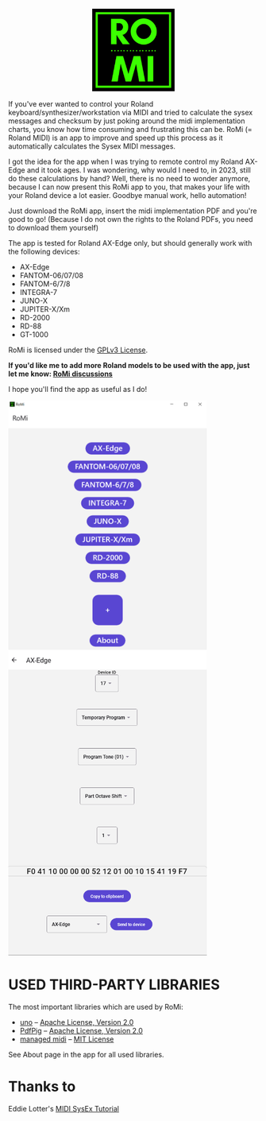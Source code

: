 <p align="center" width="100%">
    <img width="33%" src="RoMi.Shared/Icons/romi_logo.png">
</p>

If you've ever wanted to control your Roland keyboard/synthesizer/workstation via MIDI and tried to calculate the sysex messages and checksum by just poking around the midi implementation charts, you know how time consuming and frustrating this can be.
RoMi (= Roland MIDI) is an app to improve and speed up this process as it automatically calculates the Sysex MIDI messages.

I got the idea for the app when I was trying to remote control my Roland AX-Edge and it took ages. I was wondering, why would I need to, in 2023, still do these calculations by hand? Well, there is no need to wonder anymore, because I can now present this RoMi app to you, that makes your life with your Roland device a lot easier. Goodbye manual work, hello automation!

Just download the RoMi app, insert the midi implementation PDF and you're good to go!
(Because I do not own the rights to the Roland PDFs, you need to download them yourself)

The app is tested for Roland AX-Edge only, but should generally work with the following devices:
- AX-Edge
- FANTOM-06/07/08
- FANTOM-6/7/8
- INTEGRA-7
- JUNO-X
- JUPITER-X/Xm
- RD-2000
- RD-88
- GT-1000

RoMi is licensed under the [GPLv3 License][license-link].

**If you'd like me to add more Roland models to be used with the app, just let me know: [RoMi discussions][discussions-link]**

I hope you'll find the app as useful as I do!

<p float="left">
	<img src="docs/mainview.png" width="400" align="top">
	<img src="docs/midiview.png" width="400">
</p>

USED THIRD-PARTY LIBRARIES
==========================

The most important libraries which are used by RoMi:

* [uno][uno-link] – [Apache License, Version 2.0][uno-license-link]
* [PdfPig][pdfpig-link] – [Apache License, Version 2.0][pdfpig-license-link]
* [managed midi][managed-midi-link] – [MIT License][managed-midi-license-link]


See About page in the app for all used libraries.

Thanks to 
==========================
Eddie Lotter's [MIDI SysEx Tutorial][eddies-tutorial]

<!-- LINK GROUP -->
[discussions-link]: https://github.com/DrHardReset/RoMi/discussions
[license-link]: https://github.com/DrHardReset/RoMi/blob/main/LICENSE

[uno-link]: https://github.com/unoplatform/uno
[uno-license-link]: https://github.com/unoplatform/uno/blob/master/License.md
[pdfpig-link]: https://github.com/UglyToad/PdfPig
[pdfpig-license-link]: https://github.com/UglyToad/PdfPig/blob/master/LICENSE
[managed-midi-link]: https://github.com/atsushieno/managed-midi
[managed-midi-license-link]: https://github.com/mangstadt/ez-vcard/blob/master/LICENSE

[eddies-tutorial]: https://www.2writers.com/eddie/TutSysEx.htm

<meta name="google-site-verification" content="h6SAio2nQP0lnXGMGO2Bev2Gzd3Uc9nYzNHzMR2TdBQ" />